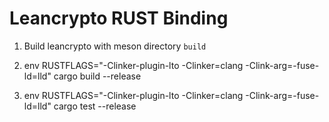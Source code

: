 # Leancrypto RUST Binding

1. Build leancrypto with meson directory `build`

2. env RUSTFLAGS="-Clinker-plugin-lto -Clinker=clang -Clink-arg=-fuse-ld=lld" cargo build --release

3. env RUSTFLAGS="-Clinker-plugin-lto -Clinker=clang -Clink-arg=-fuse-ld=lld" cargo test --release
